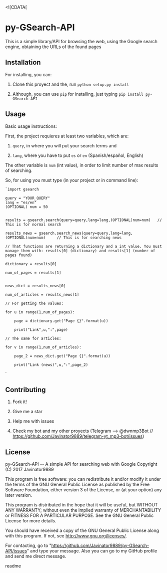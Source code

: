 <snippet>

  <content><![CDATA[

# py-GSearch-API



This is a simple library/API for browsing the web, using the Google search engine, obtaining the URLs of the found pages



## Installation



For installing, you can:

1. Clone this proyect and the, run `python setup.py install`

2. Although, you can use `pip` for installing, just typing `pip install py-GSearch-API`



## Usage



Basic usage instructions:


First, the project requieres at least two variables, which are:

1. `query`, in where you will put your search terms and

2. `lang`, where you have to put `es` or `en` (Spanish/español, English)

The other variable is `num` (int value), in order to limit number of max results of searching.


So, for using you must type (in your project or in command line):


	`import gsearch

	query = "YOUR_QUERY"
	lang = "es/en"
	(OPTIONAL) num = 50


	results = gsearch.search(query=query,lang=lang,(OPTIONAL)num=num) 	// This is for normal search

	results_news = gsearch.search_news(query=query,lang=lang,(OPTIONAL)num=num) 	// This is for searching news

	// That functions are returning a dictionary and a int value. You must manage them with: results[0] (dictionary) and results[1] (number of pages found)

	dictionary = results[0]

	num_of_pages = results[1]


	news_dict = results_news[0]

	num_of_articles = results_news[1]

	// For getting the values:

	for u in range(1,num_of_pages):
	
		page = dictionary.get("Page {}".format(u))

		print("Link",u,":",page)

	// The same for articles:

	for v in range(1,num_of_articles):

		page_2 = news_dict.get("Page {}".format(u))

		print("Link (news)",u,":",page_2)
`


## Contributing



1. Fork it!

2. Give me a star

3. Help me with issues

4. Check my bot and my other proyects (Telegram --> @dwnmp3Bot // https://github.com/Javinator9889/telegram-yt_mp3-bot/issues)




## License


py-GSearch-API -- A simple API for searching web with Google
Copyright (C) 2017  Javinator9889

This program is free software: you can redistribute it and/or modify
it under the terms of the GNU General Public License as published by
the Free Software Foundation, either version 3 of the License, or
(at your option) any later version.

This program is distributed in the hope that it will be useful,
but WITHOUT ANY WARRANTY; without even the implied warranty of
MERCHANTABILITY or FITNESS FOR A PARTICULAR PURPOSE.  See the
GNU General Public License for more details.

You should have received a copy of the GNU General Public License
along with this program.  If not, see <http://www.gnu.org/licenses/>.

For contacting, go to "https://github.com/Javinator9889/py-GSearch-API/issues" and type your message.
Also you can go to my GitHub profile and send me direct message.

</content>

  <tabTrigger>readme</tabTrigger>

</snippet>
